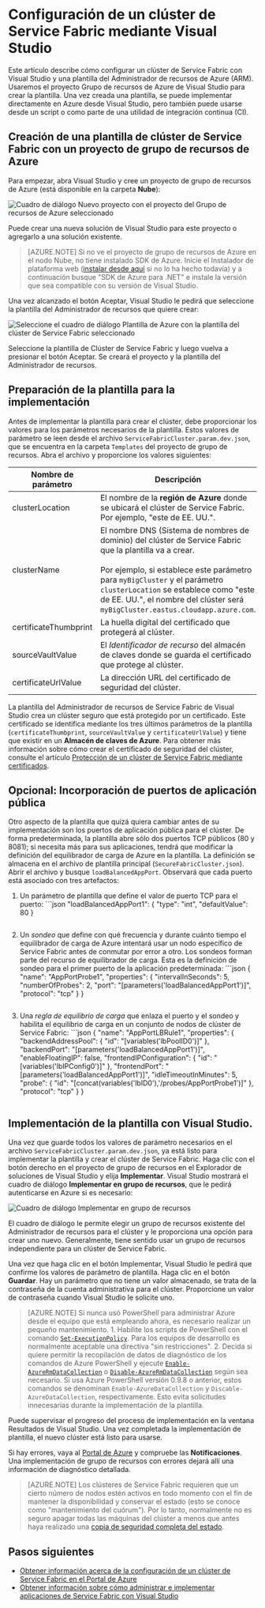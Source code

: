 <properties
   pageTitle="Configuración de un clúster de Service Fabric mediante Visual Studio | Microsoft Azure"
   description="Describe cómo configurar un clúster de Service Fabric con una plantilla del Administrador de recursos de Azure (ARM) creada por un proyecto de grupo de recursos de Azure en Visual Studio."
   services="service-fabric"
   documentationCenter=".net"
   authors="karolz-ms"
   manager="adegeo"
   editor=""/>

<tags
   ms.service="service-fabric"
   ms.devlang="dotNet"
   ms.topic="article"
   ms.tgt_pltfrm="NA"
   ms.workload="NA"
   ms.date="02/12/2016"
   ms.author="karolz@microsoft.com"/>

# Configuración de un clúster de Service Fabric mediante Visual Studio
Este artículo describe cómo configurar un clúster de Service Fabric con Visual Studio y una plantilla del Administrador de recursos de Azure (ARM). Usaremos el proyecto Grupo de recursos de Azure de Visual Studio para crear la plantilla. Una vez creada una plantilla, se puede implementar directamente en Azure desde Visual Studio, pero también puede usarse desde un script o como parte de una utilidad de integración continua (CI).

## Creación de una plantilla de clúster de Service Fabric con un proyecto de grupo de recursos de Azure
Para empezar, abra Visual Studio y cree un proyecto de grupo de recursos de Azure (está disponible en la carpeta **Nube**):

![Cuadro de diálogo Nuevo proyecto con el proyecto del Grupo de recursos de Azure seleccionado][1]

Puede crear una nueva solución de Visual Studio para este proyecto o agregarlo a una solución existente.

>[AZURE.NOTE] Si no ve el proyecto de grupo de recursos de Azure en el nodo Nube, no tiene instalado SDK de Azure. Inicie el Instalador de plataforma web ([instalar desde aquí](http://www.microsoft.com/web/downloads/platform.aspx) si no lo ha hecho todavía) y a continuación busque "SDK de Azure para .NET" e instale la versión que sea compatible con su versión de Visual Studio.

Una vez alcanzado el botón Aceptar, Visual Studio le pedirá que seleccione la plantilla del Administrador de recursos que quiere crear:

![Seleccione el cuadro de diálogo Plantilla de Azure con la plantilla del clúster de Service Fabric seleccionado][2]

Seleccione la plantilla de Clúster de Service Fabric y luego vuelva a presionar el botón Aceptar. Se creará el proyecto y la plantilla del Administrador de recursos.

## Preparación de la plantilla para la implementación
Antes de implementar la plantilla para crear el clúster, debe proporcionar los valores para los parámetros necesarios de la plantilla. Estos valores de parámetro se leen desde el archivo `ServiceFabricCluster.param.dev.json`, que se encuentra en la carpeta `Templates` del proyecto de grupo de recursos. Abra el archivo y proporcione los valores siguientes:

|Nombre de parámetro |Descripción|
|-----------------------  |--------------------------|
|clusterLocation |El nombre de la **región de Azure** donde se ubicará el clúster de Service Fabric. Por ejemplo, "este de EE. UU.".|
|clusterName |El nombre DNS (Sistema de nombres de dominio) del clúster de Service Fabric que la plantilla va a crear. <br /><br /> Por ejemplo, si establece este parámetro para `myBigCluster` y el parámetro `clusterLocation` se establece como "este de EE. UU.", el nombre del clúster será `myBigCluster.eastus.cloudapp.azure.com`.|
|certificateThumbprint |La huella digital del certificado que protegerá al clúster.|
|sourceVaultValue |El *Identificador de recurso* del almacén de claves donde se guarda el certificado que protege al clúster.|
|certificateUrlValue |La dirección URL del certificado de seguridad del clúster.|

La plantilla del Administrador de recursos de Service Fabric de Visual Studio crea un clúster seguro que está protegido por un certificado. Este certificado se identifica mediante los tres últimos parámetros de la plantilla (`certificateThumbprint`, `sourceVaultValue` y `certificateUrlValue`) y tiene que existir en un **Almacén de claves de Azure**. Para obtener más información sobre cómo crear el certificado de seguridad del clúster, consulte el artículo [Protección de un clúster de Service Fabric mediante certificados](service-fabric-cluster-security.md#secure-a-service-fabric-cluster-by-using-certificates).

## Opcional: Incorporación de puertos de aplicación pública
Otro aspecto de la plantilla que quizá quiera cambiar antes de su implementación son los puertos de aplicación pública para el clúster. De forma predeterminada, la plantilla abre sólo dos puertos TCP públicos (80 y 8081); si necesita más para sus aplicaciones, tendrá que modificar la definición del equilibrador de carga de Azure en la plantilla. La definición se almacena en el archivo de plantilla principal (`SecureFabricCluster.json`). Abrir el archivo y busque `loadBalancedAppPort`. Observará que cada puerto está asociado con tres artefactos:

1. Un parámetro de plantilla que define el valor de puerto TCP para el puerto: ```json
	"loadBalancedAppPort1": {
	    "type": "int",
	    "defaultValue": 80
	}
	```

2. Un *sondeo* que define con qué frecuencia y durante cuánto tiempo el equilibrador de carga de Azure intentará usar un nodo específico de Service Fabric antes de conmutar por error a otro. Los sondeos forman parte del recurso de equilibrador de carga. Esta es la definición de sondeo para el primer puerto de la aplicación predeterminada: ```json
	{
        "name": "AppPortProbe1",
        "properties": {
            "intervalInSeconds": 5,
            "numberOfProbes": 2,
            "port": "[parameters('loadBalancedAppPort1')]",
            "protocol": "tcp"
        }
    }
	```

3. Una *regla de equilibrio de carga* que enlaza el puerto y el sondeo y habilita el equilibrio de carga en un conjunto de nodos de clúster de Service Fabric: ```json
	{
	    "name": "AppPortLBRule1",
	    "properties": {
	        "backendAddressPool": {
	            "id": "[variables('lbPoolID0')]"
	        },
	        "backendPort": "[parameters('loadBalancedAppPort1')]",
	        "enableFloatingIP": false,
	        "frontendIPConfiguration": {
	            "id": "[variables('lbIPConfig0')]"
	        },
	        "frontendPort": "[parameters('loadBalancedAppPort1')]",
	        "idleTimeoutInMinutes": 5,
	        "probe": {
	            "id": "[concat(variables('lbID0'),'/probes/AppPortProbe1')]"
	        },
	        "protocol": "tcp"
	    }
	}
    ``` Si las aplicaciones que piensa implementar en el clúster necesitan más puertos, tendrá que agregarlos mediante la creación de sondeos y reglas de equilibrio de carga adicionales. Para obtener más información sobre cómo trabajar con el equilibrador de carga de Azure a través de plantillas del Administrador de recursos, consulte el artículo [Introducción a la configuración de un equilibrador de carga interno con el Administrador de recursos de Azure](../load-balancer/load-balancer-internal-arm-powershell.md).

## Implementación de la plantilla con Visual Studio.
Una vez que guarde todos los valores de parámetro necesarios en el archivo `ServiceFabricCluster.param.dev.json`, ya está listo para implementar la plantilla y crear el clúster de Service Fabric. Haga clic con el botón derecho en el proyecto de grupo de recursos en el Explorador de soluciones de Visual Studio y elija **Implementar**. Visual Studio mostrará el cuadro de diálogo **Implementar en grupo de recursos**, que le pedirá autenticarse en Azure si es necesario:

![Cuadro de diálogo Implementar en grupo de recursos][3]

El cuadro de diálogo le permite elegir un grupo de recursos existente del Administrador de recursos para el clúster y le proporciona una opción para crear uno nuevo. Generalmente, tiene sentido usar un grupo de recursos independiente para un clúster de Service Fabric.

Una vez que haga clic en el botón Implementar, Visual Studio le pedirá que confirme los valores de parámetro de plantilla. Haga clic en el botón **Guardar**. Hay un parámetro que no tiene un valor almacenado, se trata de la contraseña de la cuenta administrativa para el clúster. Proporcione un valor de contraseña cuando Visual Studio le solicite uno.

>[AZURE.NOTE] Si nunca usó PowerShell para administrar Azure desde el equipo que está empleando ahora, es necesario realizar un pequeño mantenimiento. 1. Habilite los scripts de PowerShell con el comando [`Set-ExecutionPolicy`](https://technet.microsoft.com/library/hh849812.aspx). Para los equipos de desarrollo es normalmente aceptable una directiva "sin restricciones". 2. Decida si quiere permitir la recopilación de datos de diagnóstico de los comandos de Azure PowerShell y ejecute [`Enable-AzureRmDataCollection`](https://msdn.microsoft.com/library/mt619303.aspx) o [`Disable-AzureRmDataCollection`](https://msdn.microsoft.com/library/mt619236.aspx) según sea necesario. Si usa Azure PowerShell versión 0.9.8 o anterior, estos comandos se denominan `Enable-AzureDataCollection` y `Discable-AzureDataCollection`, respectivamente. Esto evita solicitudes innecesarias durante la implementación de la plantilla.

Puede supervisar el progreso del proceso de implementación en la ventana Resultados de Visual Studio. Una vez completada la implementación de plantilla, el nuevo clúster está listo para usarse.

Si hay errores, vaya al [Portal de Azure](https://portal.azure.com/) y compruebe las **Notificaciones**. Una implementación de grupo de recursos con errores dejará allí una información de diagnóstico detallada.

>[AZURE.NOTE] Los clústeres de Service Fabric requieren que un cierto número de nodos estén activos en todo momento con el fin de mantener la disponibilidad y conservar el estado (esto se conoce como "mantenimiento del cuórum"). Por lo tanto, normalmente no es seguro apagar todas las máquinas del clúster a menos que antes haya realizado una [copia de seguridad completa del estado](service-fabric-reliable-services-backup-restore.md).

## Pasos siguientes
- [Obtener información acerca de la configuración de un clúster de Service Fabric en el Portal de Azure](service-fabric-cluster-creation-via-portal.md)
- [Obtener información sobre cómo administrar e implementar aplicaciones de Service Fabric con Visual Studio](service-fabric-manage-application-in-visual-studio.md)

<!--Image references-->
[1]: ./media/service-fabric-cluster-creation-via-visual-studio/azure-resource-group-project-creation.png
[2]: ./media/service-fabric-cluster-creation-via-visual-studio/selecting-azure-template.png
[3]: ./media/service-fabric-cluster-creation-via-visual-studio/deploy-to-azure.png

<!---HONumber=AcomDC_0218_2016-->